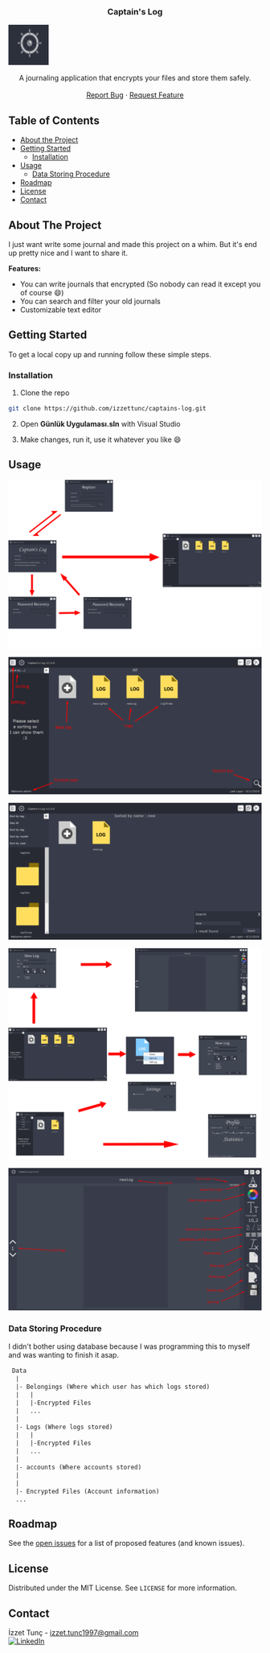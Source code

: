 <br />
<p align="center">

  <h3 align="center">Captain's Log</h3>

  <a href="https://github.com/izzettunc/captains-log">
    <img src="data/screenshots/logo.png" alt="Logo" width="80" height="80">
  </a>

  <p align="center">
    A journaling application that encrypts your files and store them safely.
    <br />
    <br />
    <a href="https://github.com/izzettunc/captains-log/issues">Report Bug</a>
    ·
    <a href="https://github.com/izzettunc/captains-log/issues">Request Feature</a>
  </p>
</p>



<!-- TABLE OF CONTENTS -->
## Table of Contents

* [About the Project](#about-the-project)
* [Getting Started](#getting-started)
  * [Installation](#installation)
* [Usage](#usage)
  * [Data Storing Procedure](#data-storing-procedure)
* [Roadmap](#roadmap)
* [License](#license)
* [Contact](#contact)



<!-- ABOUT THE PROJECT -->
## About The Project

I just want write some journal and made this project on a whim. But it's end up pretty nice and I want to share it.

**Features:**

* You can write journals that encrypted (So nobody can read it except you of course :smile:)
* You can search and filter your old journals
* Customizable text editor

<!-- GETTING STARTED -->
## Getting Started

To get a local copy up and running follow these simple steps.

### Installation

1.  Clone the repo
```sh
git clone https://github.com/izzettunc/captains-log.git
```
2. Open **Günlük Uygulaması.sln** with Visual Studio

3. Make changes, run it, use it whatever you like :smile:


<!-- USAGE EXAMPLES -->
## Usage

![Login Screen Shot][login-screenshot]

![Main Screen Shot][main-screenshot]

![Main Functions Screen Shot][mainfunc-screenshot]

![Functions Screen Shot][func-screenshot]

![Text Editor Screen Shot][texteditor-screenshot]

### Data Storing Procedure

I didn't bother using database because I was programming this to myself and was wanting to finish it asap.

```
 Data
  |
  |- Belongings (Where which user has which logs stored)
  |	  |
  |	  |-Encrypted Files
  |   ...
  |
  |- Logs (Where logs stored)
  |	  |
  |	  |-Encrypted Files
  |   ...
  |
  |- accounts (Where accounts stored)
  |	  
  |
  |- Encrypted Files (Account information)
  ...
```

<!-- ROADMAP -->
## Roadmap

See the [open issues](https://github.com/izzettunc/captains-log/issues) for a list of proposed features (and known issues).

<!-- LICENSE -->
## License

Distributed under the MIT License. See `LICENSE` for more information.

<!-- CONTACT -->
## Contact

İzzet Tunç - izzet.tunc1997@gmail.com
<br>
[![LinkedIn][linkedin-shield]][linkedin-url]

[linkedin-shield]: https://img.shields.io/badge/-LinkedIn-black.svg?style=flat-square&logo=linkedin&colorB=555
[linkedin-url]: https://www.linkedin.com/in/izzettunc
[main-screenshot]: data/screenshots/mainEcp.png
[login-screenshot]: data/screenshots/login.png
[func-screenshot]: data/screenshots/functions.png
[mainfunc-screenshot]: data/screenshots/mainFunc.png
[texteditor-screenshot]: data/screenshots/textEditor.png

